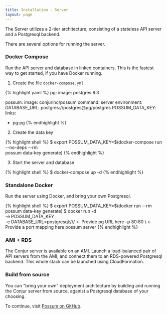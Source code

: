 ```yaml
---
title: Installation - Server
layout: page
---
```


The Server utilizes a 2-tier architecture, consisting of a stateless API server
and a Postgresql backend. 

There are several options for running the server.

### Docker Compose

Run the API server and database in linked containers. 
This is the fastest way to get started, if you have Docker running.

1) Create the file `docker-compose.yml`

{% highlight yaml %}
pg:
  image: postgres:9.3

possum:
  image: conjurinc/possum
  command: server
  environment:
    DATABASE_URL: postgres://postgres@pg/postgres
    POSSUM_DATA_KEY:
  links:
  - pg:pg
{% endhighlight %}

2) Create the data key

{% highlight shell %}
$ export POSSUM_DATA_KEY=$(docker-compose run --no-deps --rm \
  possum data-key generate)
{% endhighlight %}

3) Start the server and database

{% highlight shell %}
$ docker-compose up -d 
{% endhighlight %}

### Standalone Docker

Run the server using Docker, and bring your own Postgresql.

{% highlight shell %}
$ export POSSUM_DATA_KEY=$(docker run --rm \
  possum data-key generate)
$ docker run -d \
  -e POSSUM_DATA_KEY \
  -e DATABASE_URL=postgresql:/// <- Provide pg URL here
  -p 80:80 \ <- Provide a port mapping here
  possum server
{% endhighlight %}

### AMI + RDS

The Conjur server is available on an AMI. Launch a load-balanced pair of API servers
from the AMI, and connect them to an RDS-powered Postgresql backend. This
whole stack can be launched using CloudFormation.

### Build from source

You can "bring your own" deployment architecture by building and running the
Conjur server from source, aganist a Postgresql database of your choosing.

To continue, visit [Possum on GitHub](https://github.com/conjurinc/possum).
